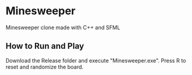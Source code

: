 # Minesweeper
Minesweeper clone made with C++ and SFML

## How to Run and Play
Download the Release folder and execute "Minesweeper.exe". Press R to reset and randomize the board.

